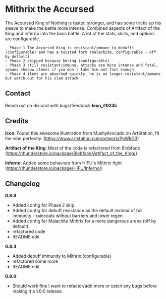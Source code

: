 # Mithrix the Accursed

The Accursed King of Nothing is faster, stronger, and has some tricks up his sleeve to make the battle more intense. Combined aspects of Artifact of the King and Inferno into the boss battle. A lot of the stats, skills, and options are configurable.

	- Phase 1 The Accursed King is resistant/immune to debuffs (configurable) and has a twisted form (malachite, configurable - off by default)
	- Phase 2 skipped because boring (configurable)
	- Phase 3 still resistant/immune, attacks are more intense and fatal, spawns shadow clones if you don't take him out fast enough
	- Phase 4 items are absorbed quickly, he is no longer resistant/immune but watch out for his slam attack

## Contact
Reach out on discord with bugs/feedback **leon_#0235**

## Credits
**Icon**: Found this awesome illustration from MushyAvocado on ArtStation, fit the vibe perfectly. (https://www.artstation.com/artwork/PoWkG3)

**Artifact of the King**: Most of the code is refactored from Blobface (https://thunderstore.io/package/Blobface/Artifact_of_the_King/)

**Inferno**: Added some behaviors from HIFU's Mithrix fight (https://thunderstore.io/package/HIFU/Inferno/)


## Changelog
**0.8.8**
* Added config for Phase 2 skip
* Added config for debuff resistance as the default instead of full immunity - raincoats without barriers and lower regen
* Added config for Malachite Mithrix for a more dangerous arena (off by default)
* refactored code
* README edit

**0.8.4**
* Added debuff immunity to Mithrix (configurable)
* refactored some more
* README edit

**0.8.0**
* Should work fine I want to refactor/add more or catch any bugs before making it a 1.0.0 release.
